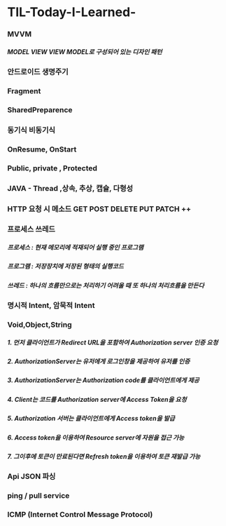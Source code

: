# TIL-Today-I-Learned-

###  __MVVM__ 
#####  MODEL VIEW VIEW MODEL로 구성되어 있는 디자인 패턴  
###  안드로이드 생명주기
###  Fragment
###  SharedPreparence
###  동기식 비동기식
###  OnResume, OnStart
###  Public, private , Protected
###  JAVA - Thread ,상속, 추상, 캡슐, 다형성
###  HTTP 요청 시 메소드 GET POST DELETE PUT PATCH ++
###  프로세스 쓰레드 
##### 프로세스 : 현재 메모리에 적재되어 실행 중인 프로그램
##### 프로그램 : 저장장치에 저장된 형태의 실행코드
##### 쓰레드 : 하나의 흐름만으로는 처리하기 어려울 때 또 하나의 처리흐름을 만든다
### 명시적 Intent, 암묵적 Intent
### Void,Object,String
##### 1. 먼저 클라이언트가 Redirect URL을 포함하여 Authorization server 인증 요청
##### 2. AuthorizationServer는 유저에게 로그인창을 제공하여 유저를 인증
##### 3. AuthorizationServer는 Authorization code를 클라이언트에게 제공
##### 4. Client는 코드를 Authorization server에 Access Token을 요청
##### 5. Authorization 서버는 클라이언트에게 Access token을 발급
##### 6. Access token을 이용하여 Resource server에 자원을 접근 가능
##### 7. 그이후에 토큰이 만료된다면 Refresh token을 이용하여 토큰 재발급 가능
### Api JSON 파싱 
###  ping / pull service
###  ICMP (Internet Control Message Protocol)
